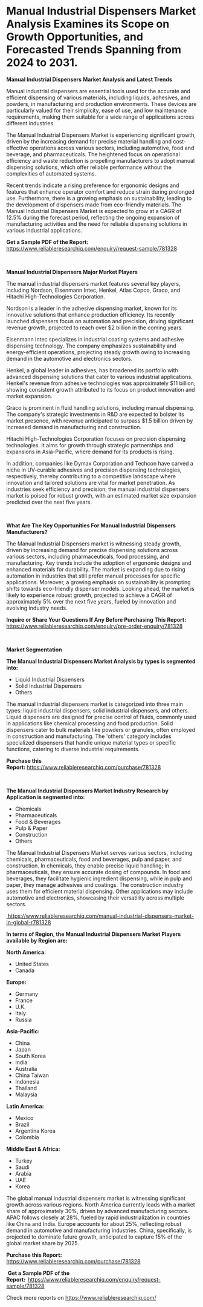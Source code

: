 <p><h1>Manual Industrial Dispensers Market Analysis Examines its Scope on Growth Opportunities, and Forecasted Trends Spanning from 2024 to 2031.</h1></p><p><strong>Manual Industrial Dispensers Market Analysis and Latest Trends</strong></p>
<p><p>Manual industrial dispensers are essential tools used for the accurate and efficient dispensing of various materials, including liquids, adhesives, and powders, in manufacturing and production environments. These devices are particularly valued for their simplicity, ease of use, and low maintenance requirements, making them suitable for a wide range of applications across different industries.</p><p>The Manual Industrial Dispensers Market is experiencing significant growth, driven by the increasing demand for precise material handling and cost-effective operations across various sectors, including automotive, food and beverage, and pharmaceuticals. The heightened focus on operational efficiency and waste reduction is propelling manufacturers to adopt manual dispensing solutions, which offer reliable performance without the complexities of automated systems.</p><p>Recent trends indicate a rising preference for ergonomic designs and features that enhance operator comfort and reduce strain during prolonged use. Furthermore, there is a growing emphasis on sustainability, leading to the development of dispensers made from eco-friendly materials. The Manual Industrial Dispensers Market is expected to grow at a CAGR of 12.5% during the forecast period, reflecting the ongoing expansion of manufacturing activities and the need for reliable dispensing solutions in various industrial applications.</p></p>
<p><strong>Get a Sample PDF of the Report:&nbsp;</strong> <a href="https://www.reliableresearchiq.com/enquiry/request-sample/781328?utm_campaign=904&utm_medium=2&utm_source=Github&utm_content=ia&utm_term=30122024&utm_id=manual-industrial-dispensers">https://www.reliableresearchiq.com/enquiry/request-sample/781328</a></p>
<p>&nbsp;</p>
<p><strong>Manual Industrial Dispensers Major Market Players</strong></p>
<p><p>The manual industrial dispensers market features several key players, including Nordson, Eisenmann Intec, Henkel, Atlas Copco, Graco, and Hitachi High-Technologies Corporation. </p><p>Nordson is a leader in the adhesive dispensing market, known for its innovative solutions that enhance production efficiency. Its recently launched dispensers focus on automation and precision, driving significant revenue growth, projected to reach over $2 billion in the coming years.</p><p>Eisenmann Intec specializes in industrial coating systems and adhesive dispensing technology. The company emphasizes sustainability and energy-efficient operations, projecting steady growth owing to increasing demand in the automotive and electronics sectors.</p><p>Henkel, a global leader in adhesives, has broadened its portfolio with advanced dispensing solutions that cater to various industrial applications. Henkel's revenue from adhesive technologies was approximately $11 billion, showing consistent growth attributed to its focus on product innovation and market expansion.</p><p>Graco is prominent in fluid handling solutions, including manual dispensing. The company's strategic investments in R&D are expected to bolster its market presence, with revenue anticipated to surpass $1.5 billion driven by increased demand in manufacturing and construction.</p><p>Hitachi High-Technologies Corporation focuses on precision dispensing technologies. It aims for growth through strategic partnerships and expansions in Asia-Pacific, where demand for its products is rising.</p><p>In addition, companies like Dymax Corporation and Techcon have carved a niche in UV-curable adhesives and precision dispensing technologies, respectively, thereby contributing to a competitive landscape where innovation and tailored solutions are vital for market penetration. As industries seek efficiency and precision, the manual industrial dispensers market is poised for robust growth, with an estimated market size expansion predicted over the next five years.</p></p>
<p>&nbsp;</p>
<p><strong>What Are The Key Opportunities For Manual Industrial Dispensers Manufacturers?</strong></p>
<p><p>The Manual Industrial Dispensers market is witnessing steady growth, driven by increasing demand for precise dispensing solutions across various sectors, including pharmaceuticals, food processing, and manufacturing. Key trends include the adoption of ergonomic designs and enhanced materials for durability. The market is expanding due to rising automation in industries that still prefer manual processes for specific applications. Moreover, a growing emphasis on sustainability is prompting shifts towards eco-friendly dispenser models. Looking ahead, the market is likely to experience robust growth, projected to achieve a CAGR of approximately 5% over the next five years, fueled by innovation and evolving industry needs.</p></p>
<p><strong>Inquire or Share Your Questions If Any Before Purchasing This Report:</strong> <a href="https://www.reliableresearchiq.com/enquiry/pre-order-enquiry/781328?utm_campaign=904&utm_medium=2&utm_source=Github&utm_content=ia&utm_term=30122024&utm_id=manual-industrial-dispensers">https://www.reliableresearchiq.com/enquiry/pre-order-enquiry/781328</a></p>
<p>&nbsp;</p>
<p><strong>Market Segmentation</strong></p>
<p><strong>The Manual Industrial Dispensers Market Analysis by types is segmented into:</strong></p>
<p><ul><li>Liquid Industrial Dispensers</li><li>Solid Industrial Dispensers</li><li>Others</li></ul></p>
<p><p>The manual industrial dispensers market is categorized into three main types: liquid industrial dispensers, solid industrial dispensers, and others. Liquid dispensers are designed for precise control of fluids, commonly used in applications like chemical processing and food production. Solid dispensers cater to bulk materials like powders or granules, often employed in construction and manufacturing. The 'others' category includes specialized dispensers that handle unique material types or specific functions, catering to diverse industrial requirements.</p></p>
<p><strong>Purchase this Report:&nbsp;</strong><a href="https://www.reliableresearchiq.com/purchase/781328?utm_campaign=904&utm_medium=2&utm_source=Github&utm_content=ia&utm_term=30122024&utm_id=manual-industrial-dispensers">https://www.reliableresearchiq.com/purchase/781328</a></p>
<p>&nbsp;</p>
<p><strong>The Manual Industrial Dispensers Market Industry Research by Application is segmented into:</strong></p>
<p><ul><li>Chemicals</li><li>Pharmaceuticals</li><li>Food & Beverages</li><li>Pulp & Paper</li><li>Construction</li><li>Others</li></ul></p>
<p><p>The Manual Industrial Dispensers Market serves various sectors, including chemicals, pharmaceuticals, food and beverages, pulp and paper, and construction. In chemicals, they enable precise liquid handling; in pharmaceuticals, they ensure accurate dosing of compounds. In food and beverages, they facilitate hygienic ingredient dispensing, while in pulp and paper, they manage adhesives and coatings. The construction industry uses them for efficient material dispensing. Other applications may include automotive and electronics, showcasing their versatility across multiple sectors.</p></p>
<p><a href="https://www.reliableresearchiq.com/manual-industrial-dispensers-market-in-global-r781328?utm_campaign=904&utm_medium=2&utm_source=Github&utm_content=ia&utm_term=30122024&utm_id=manual-industrial-dispensers">&nbsp;https://www.reliableresearchiq.com/manual-industrial-dispensers-market-in-global-r781328</a></p>
<p><strong>In terms of Region, the Manual Industrial Dispensers Market Players available by Region are:</strong></p>
<p>
    <p> <strong> North America: </strong>
        <ul>
            <li>United States</li>
            <li>Canada</li>
        </ul>
        </p> 
    <p> <strong> Europe: </strong>
        <ul>
            <li>Germany</li>
            <li>France</li>
            <li>U.K.</li>
            <li>Italy</li>
            <li>Russia</li>
        </ul>
        </p> 
    <p> <strong> Asia-Pacific: </strong>
        <ul>
            <li>China</li>
            <li>Japan</li>
            <li>South Korea</li>
            <li>India</li>
            <li>Australia</li>
            <li>China Taiwan</li>
            <li>Indonesia</li>
            <li>Thailand</li>
            <li>Malaysia</li>
        </ul>
        </p> 
    <p> <strong> Latin America: </strong>
        <ul>
            <li>Mexico</li>
            <li>Brazil</li>
            <li>Argentina Korea</li>
            <li>Colombia</li>
        </ul>
        </p> 
    <p> <strong> Middle East & Africa: </strong>
        <ul>
            <li>Turkey</li>
            <li>Saudi</li>
            <li>Arabia</li>
            <li>UAE</li>
            <li>Korea</li>
        </ul>
    </p>
    </p>
<p><p>The global manual industrial dispensers market is witnessing significant growth across various regions. North America currently leads with a market share of approximately 30%, driven by advanced manufacturing sectors. APAC follows closely at 28%, fueled by rapid industrialization in countries like China and India. Europe accounts for about 25%, reflecting robust demand in automotive and manufacturing industries. China, specifically, is projected to dominate future growth, anticipated to capture 15% of the global market share by 2025.</p></p>
<p><strong>Purchase this Report: </strong><a href="https://www.reliableresearchiq.com/purchase/781328?utm_campaign=904&utm_medium=2&utm_source=Github&utm_content=ia&utm_term=30122024&utm_id=manual-industrial-dispensers">https://www.reliableresearchiq.com/purchase/781328</a></p>
<p>&nbsp;<strong>Get a Sample PDF of the Report:&nbsp;&nbsp;</strong><a href="https://www.reliableresearchiq.com/enquiry/request-sample/781328?utm_campaign=904&utm_medium=2&utm_source=Github&utm_content=ia&utm_term=30122024&utm_id=manual-industrial-dispensers">https://www.reliableresearchiq.com/enquiry/request-sample/781328</a></p>
<p><strong></strong></p>
<p>Check more reports on <a href="https://www.reliableresearchiq.com/?utm_campaign=904&utm_medium=2&utm_source=Github&utm_content=ia&utm_term=30122024&utm_id=manual-industrial-dispensers">https://www.reliableresearchiq.com/</a></p>